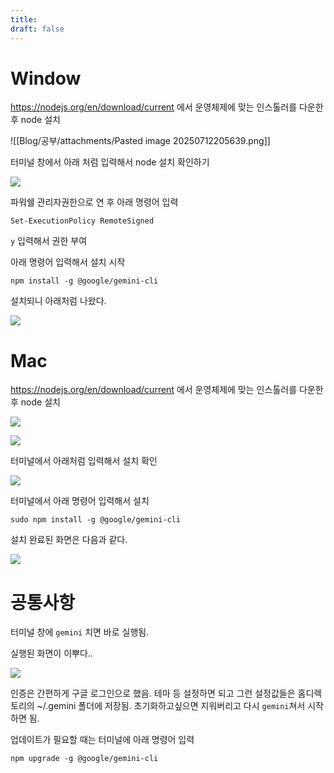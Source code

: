 ```yaml
---
title: 
draft: false
---
```

# Window

https://nodejs.org/en/download/current 에서 운영체제에 맞는 인스톨러를 다운한 후 node 설치

![[Blog/공부/attachments/Pasted image 20250712205639.png]]

터미널 창에서 아래 처럼 입력해서 node 설치 확인하기

![](Attachment/Pasted%20image%2020250712204114.png)

파워쉘 관리자권한으로 연 후 아래 명령어 입력

`Set-ExecutionPolicy RemoteSigned`

`y` 입력해서 권한 부여

아래 명령어 입력해서 설치 시작

`npm install -g @google/gemini-cli`

설치되니 아래처럼 나왔다.

![](Attachment/Pasted%20image%2020250712204126.png)

# Mac

https://nodejs.org/en/download/current 에서 운영체제에 맞는 인스톨러를 다운한 후 node 설치

![](Attachment/Pasted%20image%2020250712204133.png)

![](Attachment/Pasted%20image%2020250712204142.png)

터미널에서 아래처럼 입력해서 설치 확인

![](Attachment/Pasted%20image%2020250712204149.png)

터미널에서 아래 명령어 입력해서 설치

`sudo npm install -g @google/gemini-cli`

설치 완료된 화면은 다음과 같다.

![](Attachment/Pasted%20image%2020250712204158.png)

# 공통사항

터미널 창에 `gemini` 치면 바로 실행됨.

실행된 화면이 이뿌다..

![](Attachment/Pasted%20image%2020250712204205.png)

인증은 간편하게 구글 로그인으로 했음. 테마 등 설정하면 되고 그런 설정값들은 홈디렉토리의 ~/.gemini 폴더에 저장됨. 초기화하고싶으면 지워버리고 다시 `gemini`쳐서 시작하면 됨.

업데이트가 필요할 때는 터미널에 아래 명령어 입력

`npm upgrade -g @google/gemini-cli`